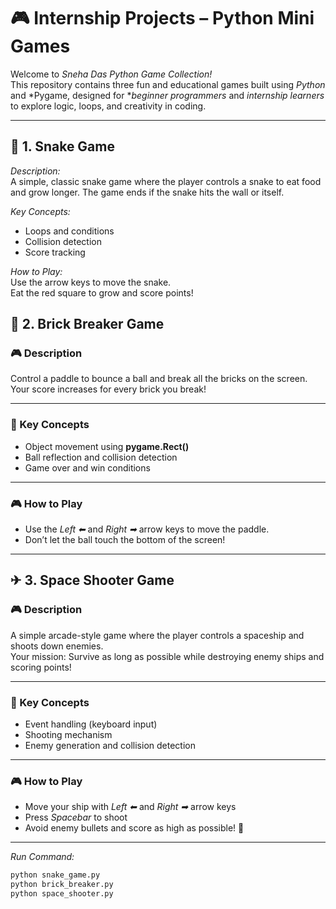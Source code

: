 # 🎮 Internship Projects – Python Mini Games

Welcome to *Sneha Das Python Game Collection!*  
This repository contains three fun and educational games built using *Python* and *Pygame, designed for **beginner programmers* and *internship learners* to explore logic, loops, and creativity in coding.

---

## 🐍 1. Snake Game

*Description:*  
A simple, classic snake game where the player controls a snake to eat food and grow longer. The game ends if the snake hits the wall or itself.

*Key Concepts:*  
- Loops and conditions  
- Collision detection  
- Score tracking  

*How to Play:*  
Use the arrow keys to move the snake.  
Eat the red square to grow and score points!


## 🧱 2. Brick Breaker Game

### 🎮 Description
Control a paddle to bounce a ball and break all the bricks on the screen.  
Your score increases for every brick you break!

---

### 🧠 Key Concepts
- Object movement using **pygame.Rect()**
- Ball reflection and collision detection
- Game over and win conditions

---

### 🎮 How to Play
- Use the *Left ⬅* and *Right ➡* arrow keys to move the paddle.  
- Don’t let the ball touch the bottom of the screen!

---

## ✈ 3. Space Shooter Game

### 🎮 Description
A simple arcade-style game where the player controls a spaceship and shoots down enemies.  
Your mission: Survive as long as possible while destroying enemy ships and scoring points!

---

### 🧠 Key Concepts
- Event handling (keyboard input)
- Shooting mechanism
- Enemy generation and collision detection

---

### 🎮 How to Play
- Move your ship with *Left ⬅* and *Right ➡* arrow keys  
- Press *Spacebar* to shoot  
- Avoid enemy bullets and score as high as possible! 🚀

---

*Run Command:*  
```bash
python snake_game.py
python brick_breaker.py
python space_shooter.py 
